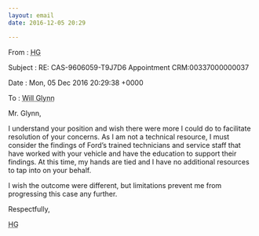 ```yaml
---
layout: email
date: 2016-12-05 20:29

---
```

From
: <abbr class='person' title='Regional Customer Service Manager #2, Ford Customer Relationship Center'>HG</abbr>

Subject
: RE: CAS-9606059-T9J7D6 Appointment CRM:00337000000037

Date
: Mon, 05 Dec 2016 20:29:38 +0000

To
: <abbr class='person' title='me'>Will Glynn</abbr>


Mr. Glynn,

I understand your position and wish there were more I could do to facilitate resolution of your concerns. As I am not a technical resource, I must consider the findings of Ford’s trained technicians and service staff that have worked with your vehicle and have the education to support their findings. At this time, my hands are tied and I have no additional resources to tap into on your behalf.

I wish the outcome were different, but limitations prevent me from progressing this case any further.

Respectfully,

<abbr class='person' title='Regional Customer Service Manager #2, Ford Customer Relationship Center'>HG</abbr>
